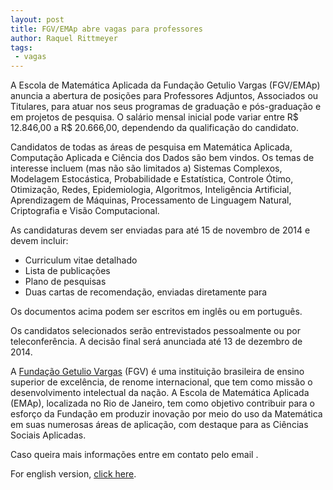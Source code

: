 ```yaml
---
layout: post
title: FGV/EMAp abre vagas para professores
author: Raquel Rittmeyer
tags:
 - vagas
---
```

 
A Escola de Matemática Aplicada da Fundação Getulio Vargas (FGV/EMAp)
anuncia a abertura de posições para Professores Adjuntos, Associados
ou Titulares, para atuar nos seus programas de graduação e
pós-graduação e em projetos de pesquisa. O salário mensal inicial pode
variar entre R$ 12.846,00 a R$ 20.666,00, dependendo da qualificação
do candidato.

Candidatos de todas as áreas de pesquisa em Matemática Aplicada,
Computação Aplicada e Ciência dos Dados são bem vindos.  Os temas de
interesse incluem (mas não são limitados a) Sistemas Complexos,
Modelagem Estocástica, Probabilidade e Estatística, Controle Ótimo,
Otimização, Redes, Epidemiologia, Algoritmos, Inteligência Artificial,
Aprendizagem de Máquinas, Processamento de Linguagem Natural,
Criptografia e Visão Computacional.

As candidaturas devem ser enviadas para <script type='text/javascript'>var a = new Array('map@fgv.br','positions.e');document.write("<a href='mailto:"+a[1]+a[0]+"'>"+a[1]+a[0]+"</a>");</script> até 15
de novembro de 2014 e devem incluir:

- Curriculum vitae detalhado
- Lista de publicações
- Plano de pesquisas
- Duas cartas de recomendação, enviadas diretamente para <script type='text/javascript'>var a = new Array('map@fgv.br','positions.e');document.write("<a href='mailto:"+a[1]+a[0]+"'>"+a[1]+a[0]+"</a>");</script>

Os documentos acima podem ser escritos em inglês ou em português.

Os candidatos selecionados serão entrevistados pessoalmente ou por
teleconferência.  A decisão final será anunciada até 13 de dezembro de
2014.

A [Fundação Getulio Vargas](http://www.fgv.br) (FGV) é uma instituição
brasileira de ensino superior de excelência, de renome internacional,
que tem como missão o desenvolvimento intelectual da nação.  A Escola
de Matemática Aplicada (EMAp), localizada no Rio de Janeiro, tem como
objetivo contribuir para o esforço da Fundação em produzir inovação
por meio do uso da Matemática em suas numerosas áreas de aplicação,
com destaque para as Ciências Sociais Aplicadas.

Caso queira mais informações entre em contato pelo email <script type='text/javascript'>var a = new Array('map@fgv.br','positions.e');document.write("<a href='mailto:"+a[1]+a[0]+"'>"+a[1]+a[0]+"</a>");</script>.

For english version, [click here](/files/faculty-positions-2014.pdf). 

